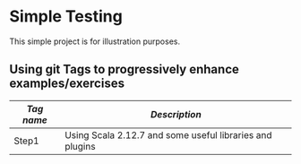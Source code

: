 # Simple Testing

This simple project is for illustration purposes.

## Using git Tags to progressively enhance examples/exercises

| *Tag name* | *Description*                                                                |
|------------|------------------------------------------------------------------------------|
| Step1      | Using Scala 2.12.7 and some useful libraries and plugins                     |
